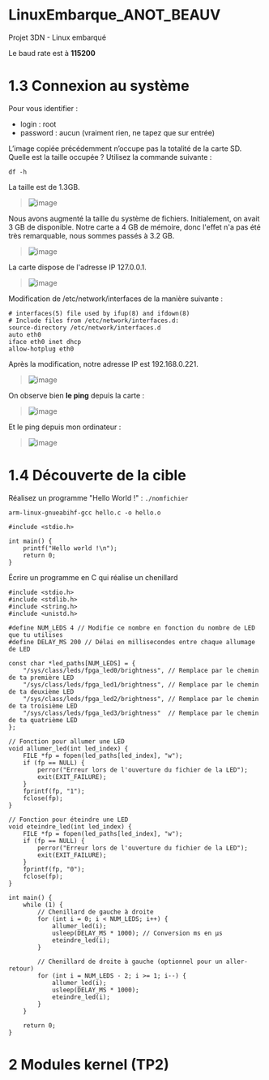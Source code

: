 # LinuxEmbarque_ANOT_BEAUV
Projet 3DN - Linux embarqué

Le baud rate est à **115200**
# **1.3 Connexion au système**
Pour vous identifier :
  * login : root
  * password : aucun (vraiment rien, ne tapez que sur entrée)
    
L’image copiée précédemment n’occupe pas la totalité de la carte SD. 
Quelle est la taille occupée ? Utilisez la commande suivante :
```
df -h
```
La taille est de 1.3GB.

> ![image](https://github.com/user-attachments/assets/eb16d2da-06b8-4309-a20d-f0d9bd283e2d)

Nous avons augmenté la taille du système de fichiers. Initialement, on avait 3 GB de disponible. Notre carte a 4 GB de mémoire, donc l'effet n'a pas été très remarquable, nous sommes passés à 3.2 GB.

> ![image](https://github.com/user-attachments/assets/c782e170-60bb-4777-8841-f2b63583a6b1)


La carte dispose de l'adresse IP 127.0.0.1.

> ![image](https://github.com/user-attachments/assets/1fff7dbf-9396-4703-bc70-93319a9d9706)


Modification de /etc/network/interfaces de la manière suivante :
```
# interfaces(5) file used by ifup(8) and ifdown(8)
# Include files from /etc/network/interfaces.d:
source-directory /etc/network/interfaces.d
auto eth0
iface eth0 inet dhcp
allow-hotplug eth0
```
Après la modification, notre adresse IP est 192.168.0.221.

> ![image](https://github.com/user-attachments/assets/f7f5e4dd-8efd-4623-a649-e4771ec72d2e)

On observe bien **le ping** depuis la carte : 

> ![image](https://github.com/user-attachments/assets/ca4338f8-653a-4fe9-9f8d-2e0e6db43488)

Et le ping depuis mon ordinateur :

> ![image](https://github.com/user-attachments/assets/572bc063-2abd-4962-a25d-d84345994814)


# **1.4 Découverte de la cible**

Réalisez un programme "Hello World !"   :  ```./nomfichier```

```
arm-linux-gnueabihf-gcc hello.c -o hello.o
```

```
#include <stdio.h>

int main() {
    printf("Hello world !\n");
    return 0;
}
```

Écrire un programme en C qui réalise un chenillard
```
#include <stdio.h>
#include <stdlib.h>
#include <string.h>
#include <unistd.h>

#define NUM_LEDS 4 // Modifie ce nombre en fonction du nombre de LED que tu utilises
#define DELAY_MS 200 // Délai en millisecondes entre chaque allumage de LED

const char *led_paths[NUM_LEDS] = {
    "/sys/class/leds/fpga_led0/brightness", // Remplace par le chemin de ta première LED
    "/sys/class/leds/fpga_led1/brightness", // Remplace par le chemin de ta deuxième LED
    "/sys/class/leds/fpga_led2/brightness", // Remplace par le chemin de ta troisième LED
    "/sys/class/leds/fpga_led3/brightness"  // Remplace par le chemin de ta quatrième LED
};

// Fonction pour allumer une LED
void allumer_led(int led_index) {
    FILE *fp = fopen(led_paths[led_index], "w");
    if (fp == NULL) {
        perror("Erreur lors de l'ouverture du fichier de la LED");
        exit(EXIT_FAILURE);
    }
    fprintf(fp, "1");
    fclose(fp);
}

// Fonction pour éteindre une LED
void eteindre_led(int led_index) {
    FILE *fp = fopen(led_paths[led_index], "w");
    if (fp == NULL) {
        perror("Erreur lors de l'ouverture du fichier de la LED");
        exit(EXIT_FAILURE);
    }
    fprintf(fp, "0");
    fclose(fp);
}

int main() {
    while (1) {
        // Chenillard de gauche à droite
        for (int i = 0; i < NUM_LEDS; i++) {
            allumer_led(i);
            usleep(DELAY_MS * 1000); // Conversion ms en µs
            eteindre_led(i);
        }

        // Chenillard de droite à gauche (optionnel pour un aller-retour)
        for (int i = NUM_LEDS - 2; i >= 1; i--) {
            allumer_led(i);
            usleep(DELAY_MS * 1000);
            eteindre_led(i);
        }
    }

    return 0;
}
```


# 2 Modules kernel (TP2)




